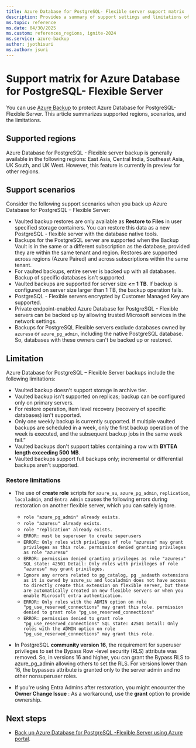 ```yaml
---
title: Azure Database for PostgreSQL- Flexible server support matrix
description: Provides a summary of support settings and limitations of Azure Database for PostgreSQL- Flexible server backup.
ms.topic: reference
ms.date: 04/30/2025
ms.custom: references_regions, ignite-2024
ms.service: azure-backup
author: jyothisuri
ms.author: jsuri
---
```


# Support matrix for Azure Database for PostgreSQL- Flexible Server

You can use [Azure Backup](./backup-overview.md) to protect Azure Database for PostgreSQL- Flexible Server. This article summarizes supported regions, scenarios, and the limitations.

## Supported regions

Azure Database for PostgreSQL - Flexible server backup is generally available in the following regions: East Asia, Central India, Southeast Asia, UK South, and UK West. However, this feature is currently in preview for other regions.

## Support scenarios

Consider the following support scenarios when you back up Azure Database for PostgreSQL – Flexible Server:

- Vaulted backup restores are only available as **Restore to Files** in user specified storage containers. You can restore this data as a new PostgreSQL - flexible server with the database native tools.
- Backups for the PostgreSQL server are supported when the Backup Vault is in the same or a different subscription as the database, provided they are within the same tenant and region. Restores are supported across regions (Azure Paired) and across subscriptions within the same tenant.
- For vaulted backups, entire server is backed up with all databases. Backup of specific databases isn't supported.
- Vaulted backups are supported for server size **<= 1 TB**. If backup is configured on server size larger than 1 TB, the backup operation fails.
- PostgreSQL - Flexible servers encrypted by Customer Managed Key are supported.
- Private endpoint-enabled Azure Database for PostgreSQL - Flexible servers can be backed up by allowing trusted Microsoft services in the network settings.
- Backups for PostgreSQL Flexible servers exclude databases owned by `azuresu` or `azure_pg_admin`, including the native PostgreSQL database. So, databases with these owners can't be backed up or restored.

## Limitation

Azure Database for PostgreSQL – Flexible Server backups include the following limitations:

- Vaulted backup doesn't support storage in archive tier.
- Vaulted backup isn't supported on replicas; backup can be configured only on primary servers.
- For restore operation, item level recovery (recovery of specific databases) isn't supported.
- Only one weekly backup is currently supported. If multiple vaulted backups are scheduled in a week, only the first backup operation of the week is executed, and the subsequent backup jobs in the same week fail.”
- Vaulted backups don't support tables containing a row with **BYTEA length exceeding 500 MB**.
- Vaulted backups support full backups only; incremental or differential backups aren't supported.


### Restore limitations
- The use of **create role** scripts for `azure_su`, `azure_pg_admin`, `replication`, `localadmin`, and `Entra Admin` causes the following errors  during restoration on another flexible server, which you can safely ignore.

  - `role "azure_pg_admin" already exists.`
  - `role "azuresu" already exists.`
  - `role "replication" already exists.`
  - `ERROR: must be superuser to create superusers`
  - `ERROR: Only roles with privileges of role "azuresu" may grant privileges as this role. permission denied granting privileges as role "azuresu"`
  - `ERROR: permission denied granting privileges as role "azuresu" SQL state: 42501 Detail: Only roles with privileges of role "azuresu" may grant privileges.`
  - `Ignore any errors related to pg_catalog, pg _aadauth extensions as it is owned by azure_su and localadmin does not have access to directly create this extension on flexible server, but these are automatically created on new flexible servers or when you enable Microsoft entra authentication.`
  - `ERROR: Only roles with the ADMIN option on role "pg_use_reserved_connections" may grant this role. permission denied to grant role "pg_use_reserved_connections"`
  - `ERROR: permission denied to grant role "pg_use_reserved_connections" SQL state: 42501 Detail: Only roles with the ADMIN option on role "pg_use_reserved_connections" may grant this role.`

- In PostgreSQL **community version 16**, the requirement for superuser privileges to set the Bypass Row -level security (RLS) attribute was removed. So, in versions 16 and higher, you can grant the Bypass RLS to azure_pg_admin allowing others to set the RLS. For versions lower than 16, the bypasses attribute is granted only to the server admin and no other nonsuperuser roles. 
- If you're using Entra Admins after restoration, you might encounter the **Owner Change Issue** : As a workaround, use the **grant** option to provide ownership. 


## Next steps

- [Back up Azure Database for PostgreSQL -Flexible Server using Azure portal](tutorial-create-first-backup-azure-database-postgresql-flex.md).
